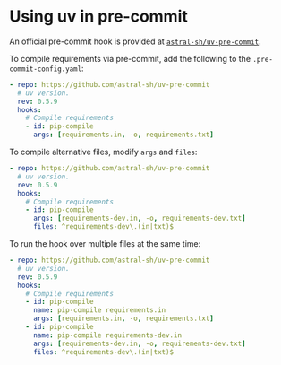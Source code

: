 # Using uv in pre-commit

An official pre-commit hook is provided at
[`astral-sh/uv-pre-commit`](https://github.com/astral-sh/uv-pre-commit).

To compile requirements via pre-commit, add the following to the `.pre-commit-config.yaml`:

```yaml title=".pre-commit-config.yaml"
- repo: https://github.com/astral-sh/uv-pre-commit
  # uv version.
  rev: 0.5.9
  hooks:
    # Compile requirements
    - id: pip-compile
      args: [requirements.in, -o, requirements.txt]
```

To compile alternative files, modify `args` and `files`:

```yaml title=".pre-commit-config.yaml"
- repo: https://github.com/astral-sh/uv-pre-commit
  # uv version.
  rev: 0.5.9
  hooks:
    # Compile requirements
    - id: pip-compile
      args: [requirements-dev.in, -o, requirements-dev.txt]
      files: ^requirements-dev\.(in|txt)$
```

To run the hook over multiple files at the same time:

```yaml title=".pre-commit-config.yaml"
- repo: https://github.com/astral-sh/uv-pre-commit
  # uv version.
  rev: 0.5.9
  hooks:
    # Compile requirements
    - id: pip-compile
      name: pip-compile requirements.in
      args: [requirements.in, -o, requirements.txt]
    - id: pip-compile
      name: pip-compile requirements-dev.in
      args: [requirements-dev.in, -o, requirements-dev.txt]
      files: ^requirements-dev\.(in|txt)$
```
